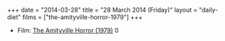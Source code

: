 +++
date = "2014-03-28"
title = "28 March 2014 (Friday)"
layout = "daily-diet"
films = ["the-amityville-horror-1979"]
+++

<ul>
<li class="entry films">Film: <a href="/films/the-amityville-horror-1979">The Amityville Horror (1979)</a> 0</li>
</ul>